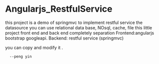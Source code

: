 # Angularjs_RestfulService
this project is a demo of springmvc to implement restful service
the datasource you can use  relational data base, NOsql, cache, file
this little project front end and back end completely separation
Frontend:angularjs bootstrap googleapi. 
Backend: restful service (springmvc)

you can copy and modify it .


      --peng yin
